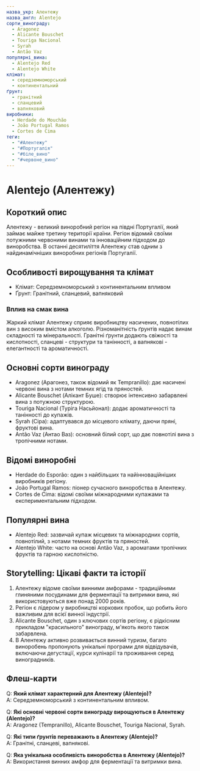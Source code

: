 ```yaml
---
назва_укр: Алентежу
назва_англ: Alentejo
сорти_винограду:
  - Aragonez
  - Alicante Bouschet
  - Touriga Nacional
  - Syrah
  - Antão Vaz
популярні_вина:
  - Alentejo Red
  - Alentejo White
клімат:
  - середземноморський
  - континентальний
ґрунт:
  - гранітний
  - сланцевий
  - вапняковий
виробники:
  - Herdade do Mouchão
  - João Portugal Ramos
  - Cortes de Cima
теги:
  - "#Алентежу"
  - "#Португалія"
  - "#біле_вино"
  - "#червоне_вино"
---
```


# Alentejo (Алентежу)

## Короткий опис
Алентежу - великий виноробний регіон на півдні Португалії, який займає майже третину території країни. Регіон відомий своїми потужними червоними винами та інноваційним підходом до виноробства. В останні десятиліття Алентежу став одним з найдинамічніших виноробних регіонів Португалії.

## Особливості вирощування та клімат
- Клімат: Середземноморський з континентальним впливом
- Ґрунт: Гранітний, сланцевий, вапняковий

### Вплив на смак вина
Жаркий клімат Алентежу сприяє виробництву насичених, повнотілих вин з високим вмістом алкоголю. Різноманітність ґрунтів надає винам складності та мінеральності. Гранітні ґрунти додають свіжості та кислотності, сланцеві - структури та танінності, а вапнякові - елегантності та ароматичності.

## Основні сорти винограду
- Aragonez (Арагонез, також відомий як Tempranillo): дає насичені червоні вина з нотами темних ягід та пряностей.
- Alicante Bouschet (Алікант Буше): створює інтенсивно забарвлені вина з потужною структурою.
- Touriga Nacional (Туріга Насьйонал): додає ароматичності та танінності до купажів.
- Syrah (Сіра): адаптувався до місцевого клімату, даючи пряні, фруктові вина.
- Antão Vaz (Антао Ваз): основний білий сорт, що дає повнотілі вина з тропічними нотами.

## Відомі виноробні
- Herdade do Esporão: один з найбільших та найінноваційніших виробників регіону.
- João Portugal Ramos: піонер сучасного виноробства в Алентежу.
- Cortes de Cima: відомі своїми міжнародними купажами та експериментальним підходом.

## Популярні вина
- Alentejo Red: зазвичай купаж місцевих та міжнародних сортів, повнотілий, з нотами темних фруктів та пряностей.
- Alentejo White: часто на основі Antão Vaz, з ароматами тропічних фруктів та гарною кислотністю.

## Storytelling: Цікаві факти та історії
1. Алентежу відоме своїми винними амфорами - традиційними глиняними посудинами для ферментації та витримки вина, які використовуються вже понад 2000 років.
2. Регіон є лідером у виробництві коркових пробок, що робить його важливим для всієї винної індустрії.
3. Alicante Bouschet, один з ключових сортів регіону, є рідкісним прикладом "красильного" винограду, м'якоть якого також забарвлена.
4. В Алентежу активно розвивається винний туризм, багато виноробень пропонують унікальні програми для відвідувачів, включаючи дегустації, курси кулінарії та проживання серед виноградників.

## Флеш-карти
Q: **Який клімат характерний для Алентежу (Alentejo)?**  
A: Середземноморський з континентальним впливом.

Q: **Які основні червоні сорти винограду вирощуються в Алентежу (Alentejo)?**  
A: Aragonez (Tempranillo), Alicante Bouschet, Touriga Nacional, Syrah.

Q: **Які типи ґрунтів переважають в Алентежу (Alentejo)?**  
A: Гранітні, сланцеві, вапнякові.

Q: **Яка унікальна особливість виноробства в Алентежу (Alentejo)?**  
A: Використання винних амфор для ферментації та витримки вина.
